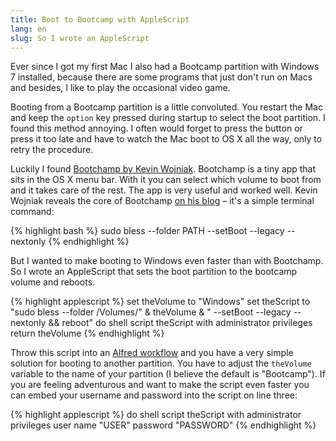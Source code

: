 ```yaml
---
title: Boot to Bootcamp with AppleScript
lang: en
slug: So I wrote an AppleScript
---
```


Ever since I got my first Mac I also had a Bootcamp partition with Windows 7 installed, because there are some programs that just don't run on Macs and besides, I like to play the occasional video game.

Booting from a Bootcamp partition is a little convoluted. You restart the Mac and keep the `option` key pressed during startup to select the boot partition. I found this method annoying. I often would forget to press the button or press it too late and have to watch the Mac boot to OS X all the way, only to retry the procedure.

Luckily I found [Bootchamp by Kevin Wojniak](http://kainjow.com). Bootchamp is a tiny app that sits in the OS X menu bar. With it you can select which volume to boot from and it takes care of the rest. The app is very useful and worked well. Kevin Wojniak reveals the core of Bootchamp [on his blog](http://kainjow.tumblr.com/post/37319884101/bootchamp-and-windows-7-brightness) – it's a simple terminal command:

{% highlight bash %}
sudo bless --folder PATH --setBoot --legacy --nextonly
{% endhighlight %}

But I wanted to make booting to Windows even faster than with Bootchamp. So I wrote an AppleScript that sets the boot partition to the bootcamp volume and reboots.

{% highlight applescript %}
set theVolume to "Windows"
set theScript to "sudo bless --folder /Volumes/" & theVolume & " --setBoot --legacy --nextonly && reboot"
do shell script theScript with administrator privileges
return theVolume
{% endhighlight %}

Throw this script into an [Alfred workflow](http://support.alfredapp.com/workflows/) and you have a very simple solution for booting to another partition. You have to adjust the `theVolume` variable to the name of your partition (I believe the default is "Bootcamp"). If you are feeling adventurous and want to make the script even faster you can embed your username and password into the script on line three:

{% highlight applescript %}
do shell script theScript with administrator privileges user name "USER" password "PASSWORD"
{% endhighlight %}
